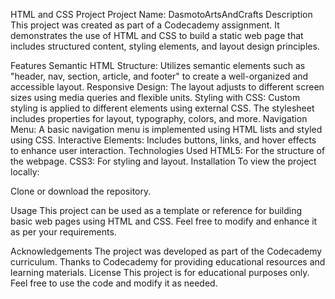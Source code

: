 HTML and CSS Project
Project Name: DasmotoArtsAndCrafts
Description
This project was created as part of a Codecademy assignment. It demonstrates the use of HTML and CSS to build a static web page that includes structured content, styling elements, and layout design principles.

Features
Semantic HTML Structure: Utilizes semantic elements such as "header, nav, section, article, and footer" to create a well-organized and accessible layout.
Responsive Design: The layout adjusts to different screen sizes using media queries and flexible units.
Styling with CSS: Custom styling is applied to different elements using external CSS. The stylesheet includes properties for layout, typography, colors, and more.
Navigation Menu: A basic navigation menu is implemented using HTML lists and styled using CSS.
Interactive Elements: Includes buttons, links, and hover effects to enhance user interaction.
Technologies Used
HTML5: For the structure of the webpage.
CSS3: For styling and layout.
Installation
To view the project locally:

Clone or download the repository.

Usage
This project can be used as a template or reference for building basic web pages using HTML and CSS. Feel free to modify and enhance it as per your requirements.

Acknowledgements
The project was developed as part of the Codecademy curriculum.
Thanks to Codecademy for providing educational resources and learning materials.
License
This project is for educational purposes only. Feel free to use the code and modify it as needed.
